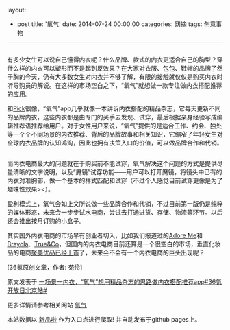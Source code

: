 layout: 
  - post 
title: '氧气' 
date: 2014-07-24 00:00:00 
categories: 网摘 
tags: 创意事物 
---

<p><img src="http://a.36krcnd.com/photo/2014/5abc459b932efea91a44903f3ef89fc1.jpg" alt=""/></p>

<p>有多少女生可以说自己懂得内衣呢？什么品牌、款式的内衣更适合自己的胸型？穿什么样的内衣可以塑形而不是起到反效果？在大家对衣服、包包、鞋帽的品牌了然于胸的今天，仍有大多数女生对内衣并不够了解，有限的接触就仅仅是购买内衣时听导购员的解说。在这样的市场空白之下，“氧气”就想做一款专注做内衣搭配推荐的应用。</p>

<p>和<a target="_blank" data-no-turbolink="true" href="http://www.36kr.com/p/204704.html">Pick</a>很像，“氧气”app几乎就像一本讲诉内衣搭配的精品杂志，它每天更新不同的品牌内衣，这些内衣都是由专门的买手去发现、试穿，最后根据亲身经验写成编辑推荐语推荐给用户。对于女性用户来说，“氧气”提供的是适合工作、约会、独处等一个个不同场景的内衣推荐、背后的品牌故事和相关知识，它缩窄了年轻女生对全球内衣品牌的认知鸿沟，因此也拥有决策入口的价值，可以做品牌合作和代销。</p>

<p><img src="http://a.36krcnd.com/photo/2014/0aed0499e0909fb271284405c5bc3745.jpg" alt=""/></p>

<p>而内衣电商最大的问题就在于购买前不能试穿，氧气解决这个问题的方式是提供尽量清晰的文字说明，以及“魔镜”试穿功能——用户可以打开魔镜，将镜头中已有的内衣对准胸部，做一个基本的样式匹配和试穿（不过个人感觉目前试穿更像是为了趣味性效果&gt;&lt;）。</p>

<p>盈利模式上，氧气会如上文所说做一些品牌合作和代销，不过目前第一版仍是纯粹的媒体形态，未来会一步步试水电商，尝试去打通进货、存储、物流等环节。以后还会推出按月订购的小盒子。</p>

<p>其实国外内衣电商的市场早有创业者切入，比如我们报道过的<a target="_blank" data-no-turbolink="true" href="http://www.36kr.com/p/116289.html">Adore Me</a>和<a target="_blank" data-no-turbolink="true" href="http://www.36kr.com/p/87184.html">Brayola</a>、<a target="_blank" data-no-turbolink="true" href="http://www.36kr.com/p/114182.html">True&amp;Co</a>，但国内的内衣电商目前还算是一个很空白的市场，垂直化妆品的电商<a target="_blank" data-no-turbolink="true" href="http://www.36kr.com/p/212058.html">聚美优品已经上市</a>了，未来会不会有一个内衣电商的巨头出现呢？</p>
					<p>[<span>36氪</span>原创文章，作者: 苑伶]</p>
					<p></p>  



原文发表于 [一场景一内衣，“氧气”想用精品杂志的思路做内衣搭配推荐app#36氪开放日北京站#](http://www.36kr.com/p/212871.html)  

更多详情请参考相关网站 [氧气](http://www.o2bra.com/)  

本站数据以 [新品啦](http://xinpinla.com/) 作为入口点进行爬取! 并自动发布于github pages上。  
